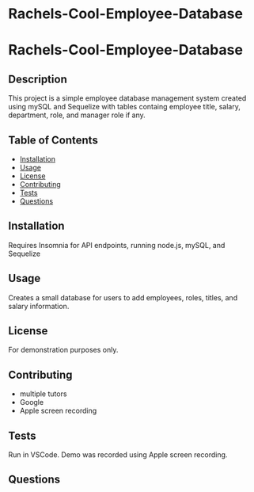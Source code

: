 # Rachels-Cool-Employee-Database

# Rachels-Cool-Employee-Database

## Description

This project is a simple employee database management system created using mySQL and Sequelize with tables containg employee title, salary, department, role, and manager role if any.

## Table of Contents

- [Installation](#installation)
- [Usage](#usage)
- [License](#license)
- [Contributing](#contributing)
- [Tests](#tests)
- [Questions](#questions)

## Installation

Requires Insomnia for API endpoints, running node.js, mySQL, and Sequelize

## Usage

Creates a small database for users to add employees, roles, titles, and salary information.

## License

For demonstration purposes only.

## Contributing

- multiple tutors
- Google
- Apple screen recording

## Tests

Run in VSCode. Demo was recorded using Apple screen recording.

## Questions
